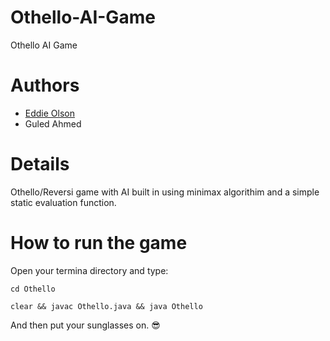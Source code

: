 # Othello-AI-Game
Othello AI Game

# Authors 
* [Eddie Olson](https://github.com/laserutouettal)
* Guled Ahmed 

# Details 
Othello/Reversi game with AI built in using minimax algorithim and a simple static evaluation function. 

# How to run the game
Open your termina directory and type:

`cd Othello`

 `clear && javac Othello.java && java Othello`
 
 And then put your sunglasses on. 😎
